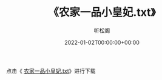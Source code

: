 ﻿---
title:  《农家一品小皇妃.txt》
date:   2022-01-02T00:00:00+00:00
author: 听松阁
layout: post
permalink: /农家一品小皇妃/
categories: 小说
tags: [小说]
---

点击《 [农家一品小皇妃.txt](http://img.660000.xyz/bookstukust/book/bntxt/10/农家一品小皇妃.txt)》进行下载